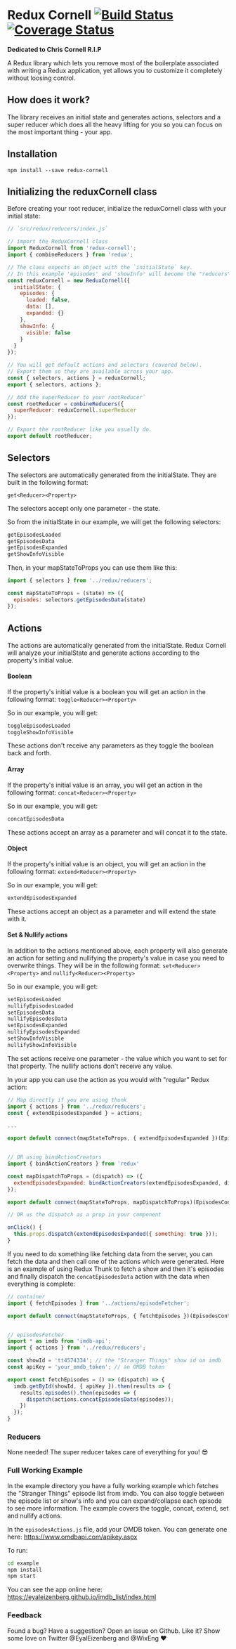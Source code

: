 # Redux Cornell [![Build Status](https://travis-ci.org/wix/redux-cornell.svg?branch=master)](https://travis-ci.org/wix/redux-cornell) [![Coverage Status](https://coveralls.io/repos/github/wix/redux-cornell/badge.svg?branch=master)](https://coveralls.io/github/wix/redux-cornell?branch=master)
**Dedicated to Chris Cornell R.I.P**

A Redux library which lets you remove most of the boilerplate associated with writing a Redux application, yet allows you to customize it completely without loosing control.

## How does it work?
The library receives an initial state and generates actions, selectors and a super reducer which does all the heavy lifting for you so you can focus on the most important thing - your app.

## Installation
`npm install --save redux-cornell`

## Initializing the reduxCornell class
Before creating your root reducer, initialize the reduxCornell class with your initial state:
```javascript
// `src/redux/reducers/index.js`

// import the ReduxCornell class
import ReduxCornell from 'redux-cornell';
import { combineReducers } from 'redux';

// The class expects an object with the `initialState` key.
// In this example 'episodes' and 'showInfo' will become the "reducers".
const reduxCornell = new ReduxCornell({
  initialState: {
    episodes: {
      loaded: false,
      data: [],
      expanded: {}
    },
    showInfo: {
      visible: false
    }
  }
});

// You will get default actions and selectors (covered below).
// Export them so they are available across your app.
const { selectors, actions } = reduxCornell;
export { selectors, actions };

// Add the superReducer to your rootReducer`
const rootReducer = combineReducers({
  superReducer: reduxCornell.superReducer
});

// Export the rootReducer like you usually do.
export default rootReducer;
```

## Selectors
The selectors are automatically generated from the initialState. They are built in the following format:

`get<Reducer><Property>`

The selectors accept only one parameter - the state.

So from the initialState in our example, we will get the following selectors:

```javascript
getEpisodesLoaded
getEpisodesData
getEpisodesExpanded
getShowInfoVisible
```

Then, in your mapStateToProps you can use them like this:

```javascript
import { selectors } from '../redux/reducers';

const mapStateToProps = (state) => ({
  episodes: selectors.getEpisodesData(state)
});
```

## Actions
The actions are automatically generated from the initialState. Redux Cornell will analyze your initialState and generate actions according to the property's initial value.

#### Boolean
If the property's initial value is a boolean you will get an action in the following format: `toggle<Reducer><Property>`

So in our example, you will get:
```javascript
toggleEpisodesLoaded
toggleShowInfoVisible
```

These actions don't receive any parameters as they toggle the boolean back and forth.

#### Array
If the property's initial value is an array, you will get an action in the following format: `concat<Reducer><Property>`

So in our example, you will get:

```javascript
concatEpisodesData
```

These actions accept an array as a parameter and will concat it to the state.

#### Object
If the property's initial value is an object, you will get an action in the following format: `extend<Reducer><Property>`

So in our example, you will get:

```javascript
extendEpisodesExpanded
```

These actions accept an object as a parameter and will extend the state with it.

#### Set & Nullify actions
In addition to the actions mentioned above, each property will also generate an action for setting and nullifying the property's value in case you need to overwrite things. They will be in the following format: `set<Reducer><Property>` and `nullify<Reducer><Property>`

So in our example, you will get:

```javascript
setEpisodesLoaded
nullifyEpisodesLoaded
setEpisodesData
nullifyEpisodesData
setEpisodesExpanded
nullifyEpisodesExpanded
setShowInfoVisible
nullifyShowInfoVisible
```

The set actions receive one parameter - the value which you want to set for that property. The nullify actions don't receive any value.

In your app you can use the action as you would with "regular" Redux action:

```javascript
// Map directly if you are using thunk
import { actions } from '../redux/reducers';
const { extendEpisodesExpanded } = actions;

...

export default connect(mapStateToProps, { extendEpisodesExpanded })(EpisodesContainer);


// OR using bindActionCreators
import { bindActionCreators } from 'redux'

const mapDispatchToProps = (dispatch) => ({
  extendEpisodesExpanded: bindActionCreators(extendEpisodesExpanded, dispatch)
});

export default connect(mapStateToProps, mapDispatchToProps)(EpisodesContainer);

// OR us the dispatch as a prop in your component

onClick() {
  this.props.dispatch(extendEpisodesExpanded({ something: true }));
}
```

If you need to do something like fetching data from the server, you can fetch the data and then call one of the actions which were generated. Here is an example of using Redux Thunk to fetch a show and then it's episodes and finally dispatch the `concatEpisodesData` action with the data when everything is complete:

```javascript
// container
import { fetchEpisodes } from '../actions/episodeFetcher';

export default connect(mapStateToProps, { fetchEpisodes })(EpisodesContainer);


// episodesFetcher
import * as imdb from 'imdb-api';
import { actions } from '../redux/reducers';

const showId = 'tt4574334'; // the "Stranger Things" show id on imdb
const apiKey = 'your_omdb_token'; // an OMDB token

export const fetchEpisodes = () => (dispatch) => {
  imdb.getById(showId, { apiKey }).then(results => {
    results.episodes().then(episodes => {
      dispatch(actions.concatEpisodesData(episodes));
    })
  });
}
```

### Reducers
None needed! The super reducer takes care of everything for you! 😎

### Full Working Example
In the example directory you have a fully working example which fetches the "Stranger Things" episode list from imdb. You can also toggle between the episode list or show's info and you can expand/collapse each episode to see more information. The example covers the toggle, concat, extend, set and nullify actions.

In the `episodesActions.js` file, add your OMDB token. You can generate one here: https://www.omdbapi.com/apikey.aspx

To run:
```bash
cd example
npm install
npm start
```

You can see the app online here: https://eyaleizenberg.github.io/imdb_list/index.html

### Feedback
Found a bug? Have a suggestion? Open an issue on Github.
Like it? Show some love on Twitter @EyalEizenberg and @WixEng ❤️
